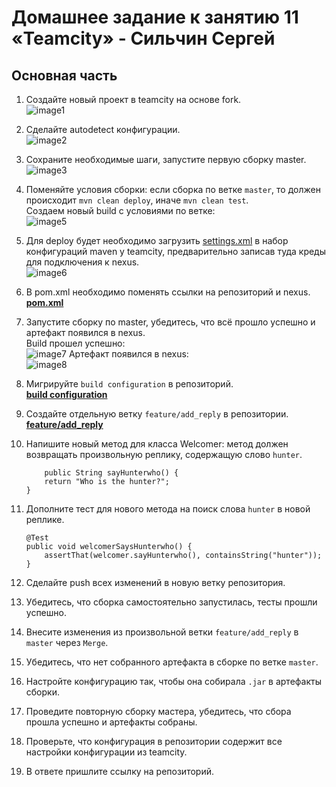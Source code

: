 # Домашнее задание к занятию 11 «Teamcity» - Сильчин Сергей

## Основная часть

1. Создайте новый проект в teamcity на основе fork.   
  ![image1](https://github.com/user-attachments/assets/c5de5f11-18e1-425e-8ca5-7b1420e3dd49)  

2. Сделайте autodetect конфигурации.  
  ![image2](https://github.com/user-attachments/assets/f7eef7dc-12b3-4651-a41c-7cacd8df25d3)  
   
3. Сохраните необходимые шаги, запустите первую сборку master.  
  ![image3](https://github.com/user-attachments/assets/4ae1d8a5-4a1e-4ad7-b9d6-59557ec8f085)  

4. Поменяйте условия сборки: если сборка по ветке `master`, то должен происходит `mvn clean deploy`, иначе `mvn clean test`.  
   Создаем новый build с условиями по ветке:  
  ![image5](https://github.com/user-attachments/assets/e1c5f808-26bf-4335-a55a-9b76cd666030)  

5. Для deploy будет необходимо загрузить [settings.xml](./teamcity/settings.xml) в набор конфигураций maven у teamcity, предварительно записав туда креды для подключения к nexus.  
  ![image6](https://github.com/user-attachments/assets/159414bc-ab75-416c-b7cd-a56a14a02f29)  

6. В pom.xml необходимо поменять ссылки на репозиторий и nexus.  
   [**pom.xml**](https://github.com/Daimero88/example-teamcity/blob/master/pom.xml)
   
7. Запустите сборку по master, убедитесь, что всё прошло успешно и артефакт появился в nexus.  
  Build прошел успешно:  
  ![image7](https://github.com/user-attachments/assets/b1d13808-4c80-4819-87ce-41e7fe27ecba)
  Артефакт появился в nexus:  
  ![image8](https://github.com/user-attachments/assets/4d4fd1c5-f59b-4527-82ad-863e29d16af6)  

8. Мигрируйте `build configuration` в репозиторий.  
  [**build configuration**](https://github.com/Daimero88/example-teamcity/blob/master/.teamcity/settings.kts)  
9. Создайте отдельную ветку `feature/add_reply` в репозитории.  
  [**feature/add_reply**](https://github.com/Daimero88/example-teamcity/tree/feature/add_reply)

10. Напишите новый метод для класса Welcomer: метод должен возвращать произвольную реплику, содержащую слово `hunter`.  
    ```
    	public String sayHunterwho() {
	    return "Who is the hunter?";
	}	
    ```
12. Дополните тест для нового метода на поиск слова `hunter` в новой реплике.  
    ```
    @Test
    public void welcomerSaysHunterwho() {
        assertThat(welcomer.sayHunterwho(), containsString("hunter"));
    }
    ```  
14. Сделайте push всех изменений в новую ветку репозитория.
15. Убедитесь, что сборка самостоятельно запустилась, тесты прошли успешно.
    
17. Внесите изменения из произвольной ветки `feature/add_reply` в `master` через `Merge`.
    
19. Убедитесь, что нет собранного артефакта в сборке по ветке `master`.  
20. Настройте конфигурацию так, чтобы она собирала `.jar` в артефакты сборки.  
21. Проведите повторную сборку мастера, убедитесь, что сбора прошла успешно и артефакты собраны.  
22. Проверьте, что конфигурация в репозитории содержит все настройки конфигурации из teamcity.  
23. В ответе пришлите ссылку на репозиторий.
